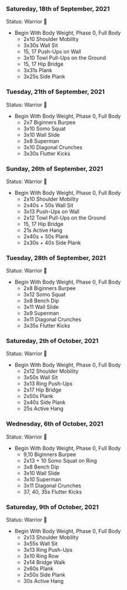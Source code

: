 ### Satureday, 18th of September, 2021
Status: Warrior 💪

- Begin With Body Weight, Phase 0, Full Body
    - 2x10 Shoulder Mobility
    - 3x30s Wall Sit
    - 15, 17 Push-Ups on Wall
    - 3x10 Towl Pull-Ups on the Ground
    - 15, 17 Hip Bridge
    - 3x31s Plank
    - 3x25s Side Plank
    
### Tuesday, 21th of September, 2021
Status: Warrior 💪

- Begin With Body Weight, Phase 0, Full Body
    - 2x7 Biginners Burpee
    - 3x10 Somo Squat
    - 3x10 Wall Slide
    - 3x8 Superman
    - 3x10 Diagonal Crunches
    - 3x30s Flutter Kicks
    
### Sunday, 26th of September, 2021
Status: Warrior 💪

- Begin With Body Weight, Phase 0, Full Body
    - 2x10 Shoulder Mobility
    - 2x40s + 50s Wall Sit
    - 3x13 Push-Ups on Wall
    - 2x12 Towl Pull-Ups on the Ground
    - 15, 17 Hip Bridge
    - 21s Active Hang
    - 2x40s + 50s Plank
    - 2x30s + 40s Side Plank    
 
 ### Tuesday, 28th of September, 2021
Status: Warrior 💪

- Begin With Body Weight, Phase 0, Full Body
    - 2x8 Biginners Burpee
    - 3x12 Somo Squat
    - 3x8 Bench Dip
    - 3x11 Wall Slide
    - 3x9 Superman
    - 3x11 Diagonal Crunches
    - 3x35s Flutter Kicks

### Satureday, 2th of October, 2021
Status: Warrior 💪

- Begin With Body Weight, Phase 0, Full Body
    - 2x12 Shoulder Mobility
    - 3x50s Wall Sit
    - 3x13 Ring Push-Ups 
    - 2x17 Hip Bridge
    - 2x50s Plank
    - 2x40s Side Plank
    - 25s Active Hang

 ### Wednesday, 6th of October, 2021
Status: Warrior 💪

- Begin With Body Weight, Phase 0, Full Body
    - 9,10 Biginners Burpee
    - 2x13 + 10 Somo Squat on Ring
    - 3x8 Bench Dip
    - 3x10 Wall Slide
    - 3x10 Superman
    - 3x11 Diagonal Crunches
    - 37, 40, 35s Flutter Kicks

### Satureday, 9th of October, 2021
Status: Warrior 💪

- Begin With Body Weight, Phase 0, Full Body
    - 2x13 Shoulder Mobility
    - 3x55s Wall Sit
    - 3x13 Ring Push-Ups 
    - 3x10 Ring Row
    - 2x14 Bridge Walk
    - 2x60s Plank
    - 2x50s Side Plank
    - 30s Active Hang

